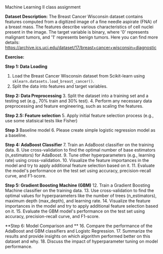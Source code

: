 Machine Learning II class assignment

**Dataset Description:**
The Breast Cancer Wisconsin dataset contains features computed from a digitized image of a fine needle aspirate (FNA) of a breast mass. The features describe various characteristics of cell nuclei present in the image. The target variable is binary, where '0' represents malignant tumors, and '1' represents benign tumors. Here you can find more details: https://archive.ics.uci.edu/dataset/17/breast+cancer+wisconsin+diagnostic


**Exercise:**

**Step 1: Data Loading**
1. Load the Breast Cancer Wisconsin dataset from Scikit-learn using `sklearn.datasets.load_breast_cancer()`.
2. Split the data into features and target variables.

**Step 2: Data Preprocessing**
3. Split the dataset into a training set and a testing set (e.g., 70% train and 30% test).
4. Perform any necessary data preprocessing and feature engineering, such as scaling the features.

**Step 2.5: Feature selection**
5. Apply initial feature selection process (e.g., use some statisical tests like Fisher)

**Step 3** Baseline model
6. Please create simple logistic regression model as a baseline.

**Step 4: AdaBoost Classifier**
7. Train an AdaBoost classifier on the training data.
8. Use cross-validation to find the optimal number of base estimators (n_estimators) for AdaBoost.
9. Tune other hyperparameters (e.g., learning rate) using cross-validation.
10. Visualize the feature importances in the model and try to apply additional feature selection based on it.
11. Evaluate the model's performance on the test set using accuracy, precision-recall curve, and F1-score.

**Step 5: Gradient Boosting Machine (GBM)**
12. Train a Gradient Boosting Machine classifier on the training data.
13. Use cross-validation to find the optimal values for hyperparameters like the number of trees (n_estimators), maximum depth (max_depth), and learning rate.
14. Visualize the feature importances in the model and try to apply additional feature selection based on it.
15. Evaluate the GBM model's performance on the test set using accuracy, precision-recall curve, and F1-score.

**Step 6: Model Comparison and **
16. Compare the performance of the AdaBoost and GBM classifiers and Logistc Regression.
17. Summarize the results and provide insights on which algorithm performed better on this dataset and why.
18. Discuss the impact of hyperparameter tuning on model performance.
